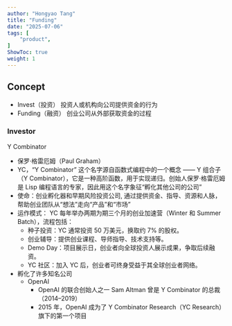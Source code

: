 ```yaml
---
author: "Hongyao Tang"
title: "Funding"
date: "2025-07-06"
tags: [
    "product",
]
ShowToc: true
weight: 1
---
```


## Concept

- Invest（投资）	投资人或机构向公司提供资金的行为
- Funding（融资）	创业公司从外部获取资金的过程


### Investor
Y Combinator
- 保罗·格雷厄姆（Paul Graham）
- YC，“Y Combinator” 这个名字源自函数式编程中的一个概念 —— Y 组合子（Y Combinator），它是一种高阶函数，用于实现递归。创始人保罗·格雷厄姆是 Lisp 编程语言的专家，因此用这个名字象征“孵化其他公司的公司” 
- 使命：创业孵化器和早期风险投资公司, 通过提供资金、指导、资源和人脉，帮助创业团队从“想法”走向“产品”和“市场”
- 运作模式： YC 每年举办两期为期三个月的创业加速营（Winter 和 Summer Batch），流程包括：
  - 种子投资：YC 通常投资 50 万美元，换取约 7% 的股权。
  - 创业辅导：提供创业课程、导师指导、技术支持等。
  - Demo Day：项目展示日，创业者向全球投资人展示成果，争取后续融资。
  - YC 社区：加入 YC 后，创业者可终身受益于其全球创业者网络。
- 孵化了许多知名公司
  - OpenAI
    - OpenAI 的联合创始人之一 Sam Altman 曾是 Y Combinator 的总裁（2014–2019）
    - 2015 年，OpenAI 成为了 Y Combinator Research（YC Research）旗下的第一个项目


